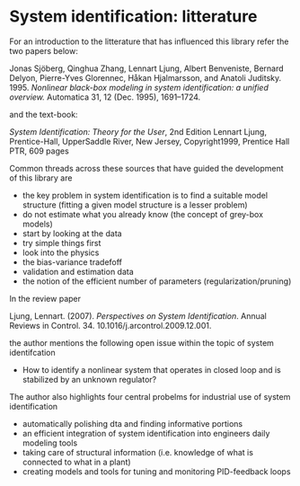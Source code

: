 # System identification: litterature

For an introduction to the litterature that has influenced this library refer the two papers below:

Jonas Sjöberg, Qinghua Zhang, Lennart Ljung, Albert Benveniste, Bernard Delyon, Pierre-Yves Glorennec, Håkan Hjalmarsson, and Anatoli Juditsky. 1995. *Nonlinear black-box modeling in system identification: a unified overview.* Automatica 31, 12 (Dec. 1995), 1691–1724. 

and the text-book:

*System Identification: Theory for the User*, 2nd Edition Lennart Ljung, Prentice-Hall, UpperSaddle River, New Jersey, Copyright1999, Prentice Hall PTR, 609 pages

Common threads across these sources that have guided the development of this library are 

- the key problem in system identification is to find a suitable model structure (fitting a given model structure is a lesser problem)
- do not estimate what you already know (the concept of grey-box models)
- start by looking at the data
- try simple things first
- look into the physics
- the bias-variance tradefoff
- validation and estimation data
- the notion of the efficient number of parameters (regularization/pruning)

In the review paper

Ljung, Lennart. (2007). *Perspectives on System Identification*. Annual Reviews in Control. 34. 10.1016/j.arcontrol.2009.12.001. 

the author mentions the following open issue within the topic of system identifcation
- How to identify a nonlinear system that operates in closed loop and is stabilized by an unknown regulator?

The author also highlights four central probelms for industrial use of system identification

- automatically polishing dta and finding informative portions
- an efficient integration of system identification into engineers daily modeling tools
- taking care of structural information (i.e. knowledge of what is connected to what in a plant)
- creating models and tools for tuning and monitoring PID-feedback loops
